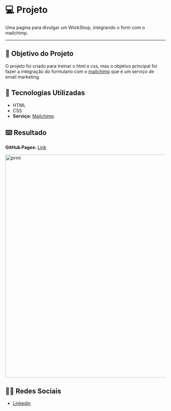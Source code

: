 # :computer: Projeto

Uma pagina para divulgar um WorkShop, integrando o form com o mailchimp.

---

## :dart: Objetivo do Projeto

O projeto foi criado para treinar o html e css, mas o objetivo principal foi fazer a integração do formulario com o [mailchimp](https://mailchimp.com/) que é um serviço de email marketing.

## :rocket: Tecnologias Utilizadas

* HTML
* CSS
* **Serviço:** [Mailchimp](https://mailchimp.com/)

## :keyboard: Resultado

**GitHub Pages:** [Link](https://devsp011.github.io/pagina-de-captura/)

<img src="https://raw.githubusercontent.com/devsp011/pagina-de-captura/master/images/print.png" alt="print" width="700"/>

## :man_technologist: Redes Sociais

* [Linkedin](https://www.linkedin.com/in/vitor-sampaio-4532451a7/)
